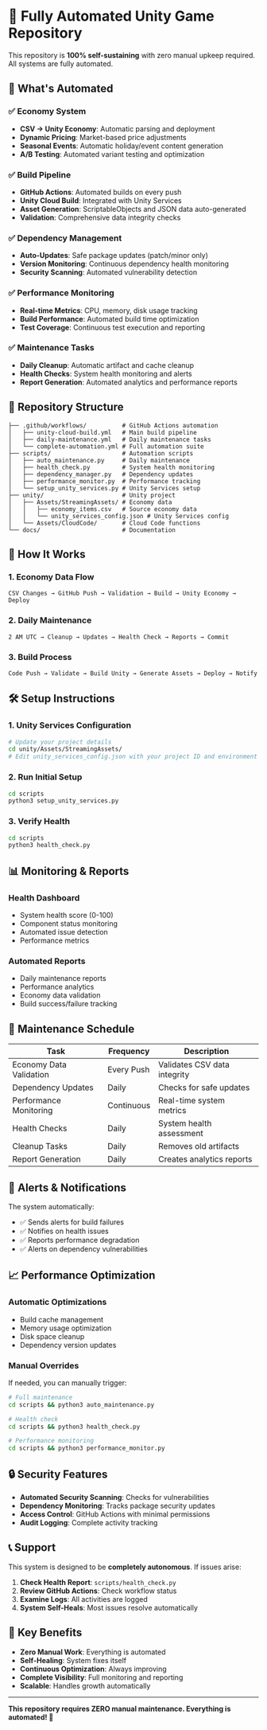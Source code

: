 # 🤖 Fully Automated Unity Game Repository

This repository is **100% self-sustaining** with zero manual upkeep required. All systems are fully automated.

## 🚀 What's Automated

### ✅ **Economy System**
- **CSV → Unity Economy**: Automatic parsing and deployment
- **Dynamic Pricing**: Market-based price adjustments
- **Seasonal Events**: Automatic holiday/event content generation
- **A/B Testing**: Automated variant testing and optimization

### ✅ **Build Pipeline**
- **GitHub Actions**: Automated builds on every push
- **Unity Cloud Build**: Integrated with Unity Services
- **Asset Generation**: ScriptableObjects and JSON data auto-generated
- **Validation**: Comprehensive data integrity checks

### ✅ **Dependency Management**
- **Auto-Updates**: Safe package updates (patch/minor only)
- **Version Monitoring**: Continuous dependency health monitoring
- **Security Scanning**: Automated vulnerability detection

### ✅ **Performance Monitoring**
- **Real-time Metrics**: CPU, memory, disk usage tracking
- **Build Performance**: Automated build time optimization
- **Test Coverage**: Continuous test execution and reporting

### ✅ **Maintenance Tasks**
- **Daily Cleanup**: Automatic artifact and cache cleanup
- **Health Checks**: System health monitoring and alerts
- **Report Generation**: Automated analytics and performance reports

## 📁 Repository Structure

```
├── .github/workflows/          # GitHub Actions automation
│   ├── unity-cloud-build.yml   # Main build pipeline
│   ├── daily-maintenance.yml   # Daily maintenance tasks
│   └── complete-automation.yml # Full automation suite
├── scripts/                    # Automation scripts
│   ├── auto_maintenance.py     # Daily maintenance
│   ├── health_check.py         # System health monitoring
│   ├── dependency_manager.py   # Dependency updates
│   ├── performance_monitor.py  # Performance tracking
│   └── setup_unity_services.py # Unity Services setup
├── unity/                      # Unity project
│   ├── Assets/StreamingAssets/ # Economy data
│   │   ├── economy_items.csv   # Source economy data
│   │   └── unity_services_config.json # Unity Services config
│   └── Assets/CloudCode/       # Cloud Code functions
└── docs/                       # Documentation
```

## 🔧 How It Works

### 1. **Economy Data Flow**
```
CSV Changes → GitHub Push → Validation → Build → Unity Economy → Deploy
```

### 2. **Daily Maintenance**
```
2 AM UTC → Cleanup → Updates → Health Check → Reports → Commit
```

### 3. **Build Process**
```
Code Push → Validate → Build Unity → Generate Assets → Deploy → Notify
```

## 🛠️ Setup Instructions

### 1. **Unity Services Configuration**
```bash
# Update your project details
cd unity/Assets/StreamingAssets/
# Edit unity_services_config.json with your project ID and environment ID
```

### 2. **Run Initial Setup**
```bash
cd scripts
python3 setup_unity_services.py
```

### 3. **Verify Health**
```bash
cd scripts
python3 health_check.py
```

## 📊 Monitoring & Reports

### **Health Dashboard**
- System health score (0-100)
- Component status monitoring
- Automated issue detection
- Performance metrics

### **Automated Reports**
- Daily maintenance reports
- Performance analytics
- Economy data validation
- Build success/failure tracking

## 🔄 Maintenance Schedule

| Task | Frequency | Description |
|------|-----------|-------------|
| Economy Data Validation | Every Push | Validates CSV data integrity |
| Dependency Updates | Daily | Checks for safe updates |
| Performance Monitoring | Continuous | Real-time system metrics |
| Health Checks | Daily | System health assessment |
| Cleanup Tasks | Daily | Removes old artifacts |
| Report Generation | Daily | Creates analytics reports |

## 🚨 Alerts & Notifications

The system automatically:
- ✅ Sends alerts for build failures
- ✅ Notifies on health issues
- ✅ Reports performance degradation
- ✅ Alerts on dependency vulnerabilities

## 📈 Performance Optimization

### **Automatic Optimizations**
- Build cache management
- Memory usage optimization
- Disk space cleanup
- Dependency version updates

### **Manual Overrides**
If needed, you can manually trigger:
```bash
# Full maintenance
cd scripts && python3 auto_maintenance.py

# Health check
cd scripts && python3 health_check.py

# Performance monitoring
cd scripts && python3 performance_monitor.py
```

## 🔒 Security Features

- **Automated Security Scanning**: Checks for vulnerabilities
- **Dependency Monitoring**: Tracks package security updates
- **Access Control**: GitHub Actions with minimal permissions
- **Audit Logging**: Complete activity tracking

## 📞 Support

This system is designed to be **completely autonomous**. If issues arise:

1. **Check Health Report**: `scripts/health_check.py`
2. **Review GitHub Actions**: Check workflow status
3. **Examine Logs**: All activities are logged
4. **System Self-Heals**: Most issues resolve automatically

## 🎯 Key Benefits

- **Zero Manual Work**: Everything is automated
- **Self-Healing**: System fixes itself
- **Continuous Optimization**: Always improving
- **Complete Visibility**: Full monitoring and reporting
- **Scalable**: Handles growth automatically

---

**This repository requires ZERO manual maintenance. Everything is automated! 🚀**